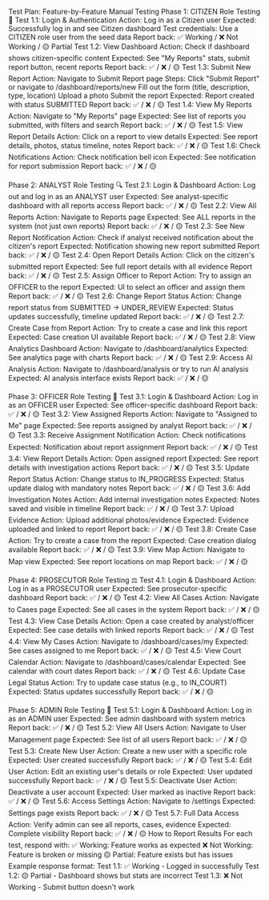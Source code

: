 Test Plan: Feature-by-Feature Manual Testing
Phase 1: CITIZEN Role Testing 👤
Test 1.1: Login & Authentication
Action: Log in as a Citizen user
Expected: Successfully log in and see Citizen dashboard
Test credentials: Use a CITIZEN role user from the seed data
Report back: ✅ Working / ❌ Not Working / 🟡 Partial
Test 1.2: View Dashboard
Action: Check if dashboard shows citizen-specific content
Expected: See "My Reports" stats, submit report button, recent reports
Report back: ✅ / ❌ / 🟡
Test 1.3: Submit New Report
Action: Navigate to Submit Report page
Steps:
Click "Submit Report" or navigate to /dashboard/reports/new
Fill out the form (title, description, type, location)
Upload a photo
Submit the report
Expected: Report created with status SUBMITTED
Report back: ✅ / ❌ / 🟡
Test 1.4: View My Reports
Action: Navigate to "My Reports" page
Expected: See list of reports you submitted, with filters and search
Report back: ✅ / ❌ / 🟡
Test 1.5: View Report Details
Action: Click on a report to view details
Expected: See report details, photos, status timeline, notes
Report back: ✅ / ❌ / 🟡
Test 1.6: Check Notifications
Action: Check notification bell icon
Expected: See notification for report submission
Report back: ✅ / ❌ / 🟡


Phase 2: ANALYST Role Testing 🔍
Test 2.1: Login & Dashboard
Action: Log out and log in as an ANALYST user
Expected: See analyst-specific dashboard with all reports access
Report back: ✅ / ❌ / 🟡
Test 2.2: View All Reports
Action: Navigate to Reports page
Expected: See ALL reports in the system (not just own reports)
Report back: ✅ / ❌ / 🟡
Test 2.3: See New Report Notification
Action: Check if analyst received notification about the citizen's report
Expected: Notification showing new report submitted
Report back: ✅ / ❌ / 🟡
Test 2.4: Open Report Details
Action: Click on the citizen's submitted report
Expected: See full report details with all evidence
Report back: ✅ / ❌ / 🟡
Test 2.5: Assign Officer to Report
Action: Try to assign an OFFICER to the report
Expected: UI to select an officer and assign them
Report back: ✅ / ❌ / 🟡
Test 2.6: Change Report Status
Action: Change report status from SUBMITTED → UNDER_REVIEW
Expected: Status updates successfully, timeline updated
Report back: ✅ / ❌ / 🟡
Test 2.7: Create Case from Report
Action: Try to create a case and link this report
Expected: Case creation UI available
Report back: ✅ / ❌ / 🟡
Test 2.8: View Analytics Dashboard
Action: Navigate to /dashboard/analytics
Expected: See analytics page with charts
Report back: ✅ / ❌ / 🟡
Test 2.9: Access AI Analysis
Action: Navigate to /dashboard/analysis or try to run AI analysis
Expected: AI analysis interface exists
Report back: ✅ / ❌ / 🟡


Phase 3: OFFICER Role Testing 👮
Test 3.1: Login & Dashboard
Action: Log in as an OFFICER user
Expected: See officer-specific dashboard
Report back: ✅ / ❌ / 🟡
Test 3.2: View Assigned Reports
Action: Navigate to "Assigned to Me" page
Expected: See reports assigned by analyst
Report back: ✅ / ❌ / 🟡
Test 3.3: Receive Assignment Notification
Action: Check notifications
Expected: Notification about report assignment
Report back: ✅ / ❌ / 🟡
Test 3.4: View Report Details
Action: Open assigned report
Expected: See report details with investigation actions
Report back: ✅ / ❌ / 🟡
Test 3.5: Update Report Status
Action: Change status to IN_PROGRESS
Expected: Status update dialog with mandatory notes
Report back: ✅ / ❌ / 🟡
Test 3.6: Add Investigation Notes
Action: Add internal investigation notes
Expected: Notes saved and visible in timeline
Report back: ✅ / ❌ / 🟡
Test 3.7: Upload Evidence
Action: Upload additional photos/evidence
Expected: Evidence uploaded and linked to report
Report back: ✅ / ❌ / 🟡
Test 3.8: Create Case
Action: Try to create a case from the report
Expected: Case creation dialog available
Report back: ✅ / ❌ / 🟡
Test 3.9: View Map
Action: Navigate to Map view
Expected: See report locations on map
Report back: ✅ / ❌ / 🟡

Phase 4: PROSECUTOR Role Testing ⚖️
Test 4.1: Login & Dashboard
Action: Log in as a PROSECUTOR user
Expected: See prosecutor-specific dashboard
Report back: ✅ / ❌ / 🟡
Test 4.2: View All Cases
Action: Navigate to Cases page
Expected: See all cases in the system
Report back: ✅ / ❌ / 🟡
Test 4.3: View Case Details
Action: Open a case created by analyst/officer
Expected: See case details with linked reports
Report back: ✅ / ❌ / 🟡
Test 4.4: View My Cases
Action: Navigate to /dashboard/cases/my
Expected: See cases assigned to me
Report back: ✅ / ❌ / 🟡
Test 4.5: View Court Calendar
Action: Navigate to /dashboard/cases/calendar
Expected: See calendar with court dates
Report back: ✅ / ❌ / 🟡
Test 4.6: Update Case Legal Status
Action: Try to update case status (e.g., to IN_COURT)
Expected: Status updates successfully
Report back: ✅ / ❌ / 🟡

Phase 5: ADMIN Role Testing 🔧
Test 5.1: Login & Dashboard
Action: Log in as an ADMIN user
Expected: See admin dashboard with system metrics
Report back: ✅ / ❌ / 🟡
Test 5.2: View All Users
Action: Navigate to User Management page
Expected: See list of all users
Report back: ✅ / ❌ / 🟡
Test 5.3: Create New User
Action: Create a new user with a specific role
Expected: User created successfully
Report back: ✅ / ❌ / 🟡
Test 5.4: Edit User
Action: Edit an existing user's details or role
Expected: User updated successfully
Report back: ✅ / ❌ / 🟡
Test 5.5: Deactivate User
Action: Deactivate a user account
Expected: User marked as inactive
Report back: ✅ / ❌ / 🟡
Test 5.6: Access Settings
Action: Navigate to /settings
Expected: Settings page exists
Report back: ✅ / ❌ / 🟡
Test 5.7: Full Data Access
Action: Verify admin can see all reports, cases, evidence
Expected: Complete visibility
Report back: ✅ / ❌ / 🟡
How to Report Results
For each test, respond with:
✅ Working: Feature works as expected
❌ Not Working: Feature is broken or missing
🟡 Partial: Feature exists but has issues
Example response format:
Test 1.1: ✅ Working - Logged in successfully
Test 1.2: 🟡 Partial - Dashboard shows but stats are incorrect
Test 1.3: ❌ Not Working - Submit button doesn't work
